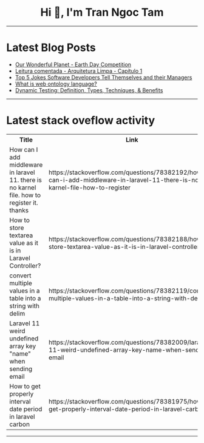 <h1 align="center">Hi 👋, I'm Tran Ngoc Tam</h1>

---

# Latest Blog Posts 
<!-- BLOG-POST-LIST:START -->
- [Our Wonderful Planet - Earth Day Competition](https://dev.to/acode123/our-wonderful-planet-earth-day-competition-omn)
- [Leitura comentada - Arquitetura Limpa - Capítulo 1](https://dev.to/zodh/leitura-comentada-clean-arch-capitulo-1-1h6k)
- [Top 5 Jokes Software Developers Tell Themselves and their Managers](https://dev.to/moozzyk/top-5-jokes-software-developers-tell-themselves-and-their-managers-4e50)
- [What is web ontology language?](https://dev.to/epakconsultant/what-is-web-ontology-language-3pi5)
- [Dynamic Testing: Definition, Types, Techniques, &amp; Benefits](https://dev.to/morrismoses149/dynamic-testing-definition-types-techniques-benefits-1jb5)
<!-- BLOG-POST-LIST:END -->

---

# Latest stack oveflow activity
<table>
  <tr><th>Title</th><th>Link</th></tr>
  <!-- STACKOVERFLOW:START --><tr><td>How can I add middleware in laravel 11. there is no karnel file. how to register it. thanks</td><td>https://stackoverflow.com/questions/78382192/how-can-i-add-middleware-in-laravel-11-there-is-no-karnel-file-how-to-register</td></tr><tr><td>How to store textarea value as it is in Laravel Controller?</td><td>https://stackoverflow.com/questions/78382188/how-to-store-textarea-value-as-it-is-in-laravel-controller</td></tr><tr><td>convert multiple values in a table into a string with delim</td><td>https://stackoverflow.com/questions/78382119/convert-multiple-values-in-a-table-into-a-string-with-delim</td></tr><tr><td>Laravel 11 weird undefined array key &quot;name&quot; when sending email</td><td>https://stackoverflow.com/questions/78382009/laravel-11-weird-undefined-array-key-name-when-sending-email</td></tr><tr><td>How to get properly interval date period in laravel carbon</td><td>https://stackoverflow.com/questions/78381975/how-to-get-properly-interval-date-period-in-laravel-carbon</td></tr><!-- STACKOVERFLOW:END -->
</table>

---


